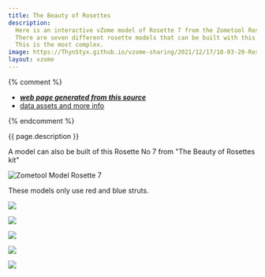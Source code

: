 ```yaml
---
title: The Beauty of Rosettes
description:
  Here is an interactive vZome model of Rosette 7 from the Zometool Rosette Kit.
  There are seven different rosette models that can be built with this kit.
  This is the most complex.
image: https://ThynStyx.github.io/vzome-sharing/2021/12/17/18-03-20-Rosette/Rosette.png
layout: vzome
---
```

{% comment %}
 - [***web page generated from this source***][post]
 - [data assets and more info][github]

[post]: <https://ThynStyx.github.io/vzome-sharing/2021/12/17/Rosette-18-03-20.html>
[github]: <https://github.com/ThynStyx/vzome-sharing/tree/main/2021/12/17/18-03-20-Rosette/>
{% endcomment %}

{{ page.description }}

A model can also be built of this Rosette No 7 from "The Beauty of Rosettes kit"

![Zometool Model Rosette 7](https://ThynStyx.github.io/vzome-sharing/2021/12/17/18-03-20-Rosette/Zometool-Rosette.jpg)

  These models only use red and blue struts.
    
<vzome-viewer style="width: 100%; height: 65vh;"                   
       src="https://ThynStyx.github.io/vzome-sharing/2021/12/17/18-03-20-Rosette/Rosette.vZome" >
  <img src="https://ThynStyx.github.io/vzome-sharing/2021/12/17/18-03-20-Rosette/Rosette.png" />
</vzome-viewer>

<vzome-viewer style="width: 100%; height: 65vh;"
       src="https://ThynStyx.github.io/vzome-sharing/2021/12/26/11-47-56-Rosette 1/Rosette 1.vZome" >
  <img src="https://ThynStyx.github.io/vzome-sharing/2021/12/26/11-47-56-Rosette 1/Rosette 1.png" />
</vzome-viewer>

<vzome-viewer style="width: 100%; height: 65vh;"
       src="https://ThynStyx.github.io/vzome-sharing/2021/12/26/11-45-35-Rosette 2/Rosette 2.vZome" >
  <img src="https://ThynStyx.github.io/vzome-sharing/2021/12/26/11-45-35-Rosette 2/Rosette 2.png" />
</vzome-viewer>

<vzome-viewer style="width: 100%; height: 65vh;"
       src="https://ThynStyx.github.io/vzome-sharing/2021/12/20/20-36-10-rosette-2/rosette-2.vZome" >
  <img src="https://ThynStyx.github.io/vzome-sharing/2021/12/20/20-36-10-rosette-2/rosette-2.png" />
</vzome-viewer>

<vzome-viewer style="width: 100%; height: 65vh;"
       src="https://ThynStyx.github.io/vzome-sharing/2021/12/24/22-24-11-Rosette 4/Rosette 4.vZome" >
  <img src="https://ThynStyx.github.io/vzome-sharing/2021/12/24/22-24-11-Rosette 4/Rosette 4.png" />
</vzome-viewer>
